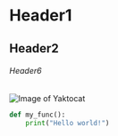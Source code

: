 # Header1
## Header2
###### Header6

![Image of Yaktocat](https://octodex.github.com/images/yaktocat.png)

```python
def my_func():
    print("Hello world!")
```
